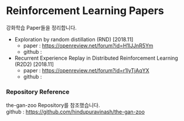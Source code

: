 # Reinforcement Learning Papers

강화학습 Paper들을 정리합니다.

* Exploration by random distillation (RND) [2018.11]
  - paper : https://openreview.net/forum?id=H1lJJnR5Ym  
  - github : 
* Recurrent Experience Replay in Distributed Reinforcement Learning (R2D2) [2018.11]
  - paper : https://openreview.net/forum?id=r1lyTjAqYX  
  - github : 

### Repository Reference
the-gan-zoo Repository를 참조했습니다.  
github : https://github.com/hindupuravinash/the-gan-zoo
